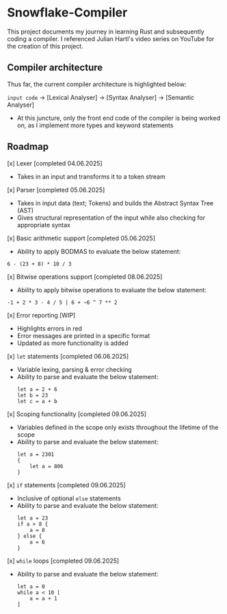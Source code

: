 # Snowflake-Compiler
This project documents my journey in learning Rust and subsequently coding a compiler. I referenced Julian Hartl's video series on YouTube for the creation of this project.

## Compiler architecture
Thus far, the current compiler architecture is highlighted below:

`input code` -> [Lexical Analyser] -> [Syntax Analyser] -> [Semantic Analyser]

* At this juncture, only the front end code of the compiler is being worked on, as I implement more types and keyword statements

## Roadmap

[x] Lexer [completed 04.06.2025]
* Takes in an input and transforms it to a token stream

[x] Parser [completed 05.06.2025]
* Takes in input data (text; Tokens) and builds the Abstract Syntax Tree (AST)
* Gives structural representation of the input while also checking for appropriate syntax

[x] Basic arithmetic support [completed 05.06.2025]
* Ability to apply BODMAS to evaluate the below statement:
```
6 - (23 + 8) * 10 / 3
```

[x] Bitwise operations support [completed 08.06.2025]
* Ability to apply bitwise operations to evaluate the below statement:
```
-1 + 2 * 3 - 4 / 5 | 6 + ~6 ^ 7 ** 2
```

[x] Error reporting [WIP]
* Highlights errors in red
* Error messages are printed in a specific format
* Updated as more functionality is added

[x] `let` statements [completed 06.06.2025]
* Variable lexing, parsing & error checking
* Ability to parse and evaluate the below statement:
    ```
    let a = 2 + 6
    let b = 23
    let c = a + b
    ```

[x] Scoping functionality [completed 09.06.2025]
* Variables defined in the scope only exists throughout the lifetime of the scope
* Ability to parse and evaluate the below statement:
    ```
    let a = 2301
    {
        let a = 806
    }
    ```

[x] `if` statements [completed 09.06.2025]
* Inclusive of optional `else` statements
* Ability to parse and evaluate the below statement:
    ```
    let a = 23
    if a > 8 {
        a = 8
    } else {
        a = 6
    }
    ```

[x] `while` loops [completed 09.06.2025]
* Ability to parse and evaluate the below statement:
    ```
    let a = 0
    while a < 10 [
        a = a + 1
    ]
    ```